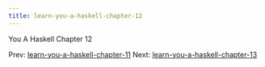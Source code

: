 ```yaml
---
title: learn-you-a-haskell-chapter-12
---
```


You A Haskell Chapter 12

Prev:
[learn-you-a-haskell-chapter-11](learn-you-a-haskell-chapter-11.md)
Next:
[learn-you-a-haskell-chapter-13](learn-you-a-haskell-chapter-13.md)
